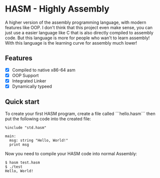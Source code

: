 # HASM - Highly Assembly

A higher version of the assembly programming language, with modern
features like OOP. I don't think that this project even make sense,
you can just use a easier language like C that is also directly compiled to assembly code.
But this language is more for people who wan't to learn assembly! With this language is the learning curve for assembly much lower!

## Features
- [x] Compiled to native x86-64 asm
- [x] OOP Support
- [x] Integrated Linker
- [x] Dynamically typeed

## Quick start
To create your first HASM program, create a file called ´´´hello.hasm´´´
then put the following code into the created file:

```assembly
%include "std.hasm"

main:
  msg: string "Hello, World!"
  print msg

```

Now you need to compile your HASM code into normal Assembly:

```console
$ hasm test.hasm
$ ./test
Hello, World!
```
